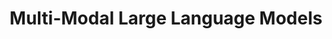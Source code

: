 ---
title: "Multi-Modal Large Language Models"
description: "Research on multi-modal large language models focusing on multi-agent systems and knowledge refinement for long-text understanding. This work explores the integration of various modalities for enhanced AI comprehension."
image: '/images/llm.png'
paper: '/files/llm_paper.pdf'
slides: '/files/llm_slides.pdf'
code: 'https://github.com/yujie-jia/llm-research'
--- 